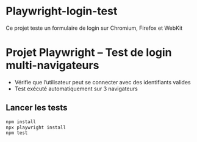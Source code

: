# Playwright-login-test
Ce projet teste un formulaire de login sur Chromium, Firefox et WebKit
# Projet Playwright – Test de login multi-navigateurs

- Vérifie que l’utilisateur peut se connecter avec des identifiants valides
- Test exécuté automatiquement sur 3 navigateurs

## Lancer les tests
```bash
npm install
npx playwright install
npm test
